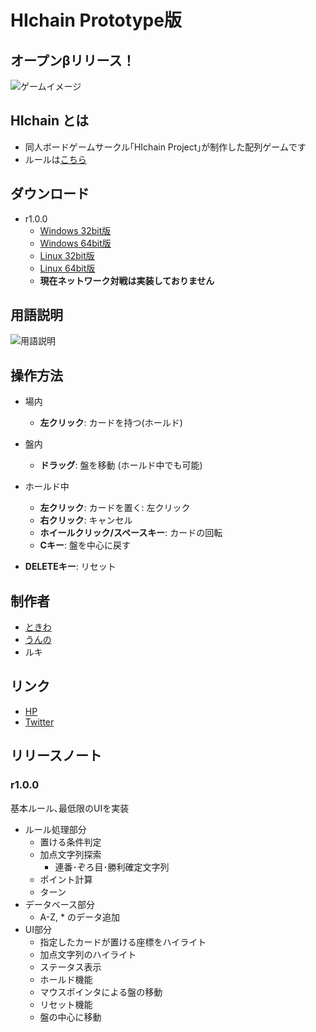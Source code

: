 # HIchain Prototype版

## オープンβリリース！
![ゲームイメージ](https://github.com/hichain/HIchain-Prototype/blob/master/images/r1.0.0%20Game%20Image.png)

## HIchain とは
  + 同人ボードゲームサークル｢HIchain Project｣が制作した配列ゲームです
  + ルールは[こちら](http://hichain.sokon.jp/rule.html)

## ダウンロード
  + r1.0.0
    + [Windows 32bit版](https://github.com/hichain/HIchain-Prototype/releases/download/r1.0.0/HIchain_Prototype_r1_0_0_winx86.zip)
    + [Windows 64bit版](https://github.com/hichain/HIchain-Prototype/releases/download/r1.0.0/HIchain_Prototype_r1_0_0_winx64.zip)
    + [Linux 32bit版](https://github.com/hichain/HIchain-Prototype/releases/download/r1.0.0/HIchain_Prototype_r1_0_0_linux32.zip)
    + [Linux 64bit版](https://github.com/hichain/HIchain-Prototype/releases/download/r1.0.0/HIchain_Prototype_r1_0_0_linux64.zip)
    + **現在ネットワーク対戦は実装しておりません**

## 用語説明
![用語説明](https://raw.githubusercontent.com/hichain/HIchain-Prototype/master/images/terms%20discription.png)

## 操作方法
- 場内
  - **左クリック**: カードを持つ(ホールド)
- 盤内
  - **ドラッグ**: 盤を移動 (ホールド中でも可能)

- ホールド中
  - **左クリック**: カードを置く: 左クリック
  - **右クリック**: キャンセル
  - **ホイールクリック/スペースキー**: カードの回転
  - **Cキー**: 盤を中心に戻す

- **DELETEキー**: リセット

## 制作者
  + [ときわ](https://github.com/TokiwaTools)
  + [うんの](https://github.com/funi)
  + ルキ

## リンク
  + [HP](http://hichain.sokon.jp/)
  + [Twitter](https://twitter.com/HIchain_game)

## リリースノート
### r1.0.0
  基本ルール､最低限のUIを実装
+ ルール処理部分
  + 置ける条件判定
  + 加点文字列探索
    + 連番･ぞろ目･勝利確定文字列
  + ポイント計算
  + ターン
+ データベース部分
  + A-Z, * のデータ追加
+ UI部分
  + 指定したカードが置ける座標をハイライト
  + 加点文字列のハイライト
  + ステータス表示
  + ホールド機能
  + マウスポインタによる盤の移動
  + リセット機能
  + 盤の中心に移動
